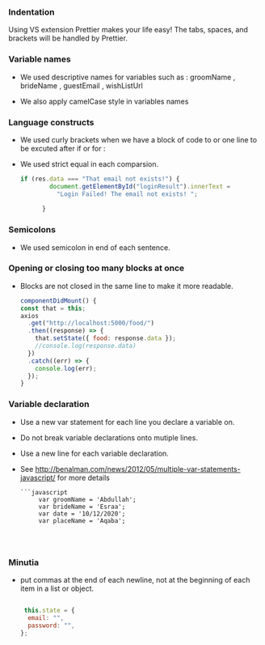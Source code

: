 ### Indentation

Using VS extension Prettier makes your life easy! The tabs, spaces, and brackets will be handled by Prettier.


### Variable names

- We used descriptive names for variables such as :
groomName , brideName , guestEmail , wishListUrl

- We also apply camelCase style in variables names



### Language constructs

- We used curly brackets when we have a block of code to or one line to be excuted after if or for :
- We used strict equal in each comparsion.
    
  ```javascript
  if (res.data === "That email not exists!") {
          document.getElementById("loginResult").innerText =
            "Login Failed! The email not exists! ";
       
        }
  ```



### Semicolons

- We used semicolon in end of each sentence.







### Opening or closing too many blocks at once

- Blocks are not closed in the same line to make it more readable.

    ```javascript
   componentDidMount() {
    const that = this;
    axios
      .get("http://localhost:5000/food/")
      .then((response) => {
        that.setState({ food: response.data });
        //console.log(response.data)
      })
      .catch((err) => {
        console.log(err);
      });
  }
    ```


### Variable declaration

* Use a new var statement for each line you declare a variable on.
* Do not break variable declarations onto mutiple lines.
* Use a new line for each variable declaration.
* See http://benalman.com/news/2012/05/multiple-var-statements-javascript/ for more details

      ```javascript
           var groomName = 'Abdullah';
           var brideName = 'Esraa';
           var date = '10/12/2020';
           var placeName = 'Aqaba';
    ```



### Minutia


- put commas at the end of each newline, not at the beginning of each item in a list or object.

    ```javascript
    
     this.state = {
      email: "",
      password: "",
    };
    ```

    


  
